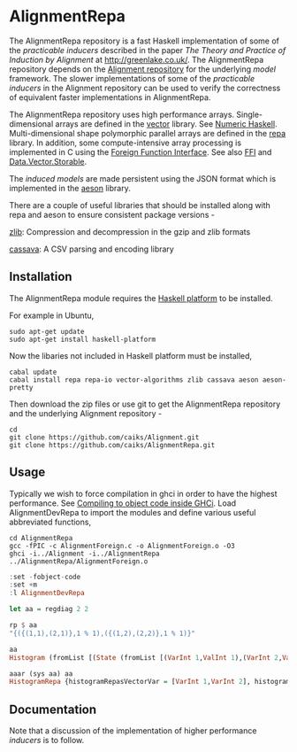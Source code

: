 # AlignmentRepa

The AlignmentRepa repository is a fast Haskell implementation of some of the *practicable inducers* described in the paper *The Theory and Practice of Induction by Alignment* at http://greenlake.co.uk/. The AlignmentRepa repository depends on the [Alignment repository](https://github.com/caiks/Alignment) for the underlying *model* framework. The slower implementations of some of the *practicable inducers* in the Alignment repository can be used to verify the correctness of equivalent faster implementations in AlignmentRepa.

The AlignmentRepa repository uses high performance arrays. Single-dimensional arrays are defined in the [vector](http://hackage.haskell.org/package/vector) library. See [Numeric Haskell](https://wiki.haskell.org/Numeric_Haskell:_A_Vector_Tutorial). Multi-dimensional shape polymorphic parallel arrays are defined in the [repa](http://hackage.haskell.org/package/repa) library. In addition, some compute-intensive array processing is implemented in C using the [Foreign Function Interface](https://wiki.haskell.org/Foreign_Function_Interface). See also [FFI](http://dev.stephendiehl.com/hask/#ffi) and [Data.Vector.Storable](http://hackage.haskell.org/package/vector-0.12.0.1/docs/Data-Vector-Storable.html).

The *induced models* are made persistent using the JSON format which is implemented in the [aeson](http://hackage.haskell.org/package/aeson) library.

There are a couple of useful libraries that should be installed along with repa and aeson to ensure consistent package versions -

[zlib](http://hackage.haskell.org/package/zlib): Compression and decompression in the gzip and zlib formats

[cassava](http://hackage.haskell.org/package/cassava): A CSV parsing and encoding library


## Installation

The AlignmentRepa module requires the [Haskell platform](https://www.haskell.org/downloads#platform) to be installed.

For example in Ubuntu,
```
sudo apt-get update
sudo apt-get install haskell-platform
```
Now the libaries not included in Haskell platform must be installed,
```
cabal update
cabal install repa repa-io vector-algorithms zlib cassava aeson aeson-pretty
```
Then download the zip files or use git to get the AlignmentRepa repository and the underlying Alignment repository -
```
cd
git clone https://github.com/caiks/Alignment.git
git clone https://github.com/caiks/AlignmentRepa.git
```

## Usage

Typically we wish to force compilation in ghci in order to have the highest performance. See [Compiling to object code inside GHCi](https://downloads.haskell.org/~ghc/8.4.1/docs/html/users_guide/ghci.html#compiling-to-object-code-inside-ghci).
Load AlignmentDevRepa to import the modules and define various useful abbreviated functions,
```
cd AlignmentRepa
gcc -fPIC -c AlignmentForeign.c -o AlignmentForeign.o -O3
ghci -i../Alignment -i../AlignmentRepa ../AlignmentRepa/AlignmentForeign.o
```
```hs
:set -fobject-code
:set +m
:l AlignmentDevRepa

let aa = regdiag 2 2

rp $ aa
"{({(1,1),(2,1)},1 % 1),({(1,2),(2,2)},1 % 1)}"

aa
Histogram (fromList [(State (fromList [(VarInt 1,ValInt 1),(VarInt 2,ValInt 1)]),1 % 1),(State (fromList [(VarInt 1,ValInt 2),(VarInt 2,ValInt 2)]),1 % 1)])

aaar (sys aa) aa
HistogramRepa {histogramRepasVectorVar = [VarInt 1,VarInt 2], histogramRepasMapVarInt = fromList [(VarInt 1,0),(VarInt 2,1)], histogramRepasArray = AUnboxed [2,2] [1.0,0.0,0.0,1.0]}
```

## Documentation

Note that a discussion of the implementation of higher performance *inducers* is to follow.

